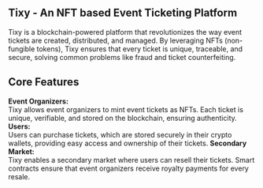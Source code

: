 ## Tixy - An NFT based Event Ticketing Platform
Tixy is a blockchain-powered platform that revolutionizes the way event tickets are created, distributed, and managed. By leveraging NFTs (non-fungible tokens), Tixy ensures that every ticket is unique, traceable, and secure, solving common problems like fraud and ticket counterfeiting.

## Core Features
**Event Organizers:**  
  Tixy allows event organizers to mint event tickets as NFTs. Each ticket is unique, verifiable, and stored on the blockchain, ensuring authenticity.
  **Users:**  
  Users can purchase tickets, which are stored securely in their crypto wallets, providing easy access and ownership of their tickets.
  **Secondary Market:**  
  Tixy enables a secondary market where users can resell their tickets. Smart contracts ensure that event organizers receive royalty payments for every resale.


